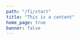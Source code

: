 ```yaml
---
path: "/fi/start"
title: "This is a content"
home_page: true
banner: false
---
```



<homepage-grid></homepage-grid>
